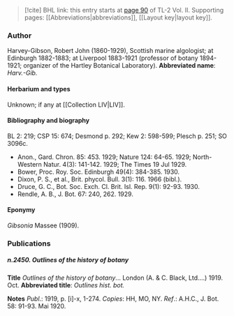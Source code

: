 > [!cite] BHL link: this entry starts at [page 90](https://www.biodiversitylibrary.org/page/33068332) of TL-2 Vol. II.
> Supporting pages: [[Abbreviations|abbreviations]], [[Layout key|layout key]].

### Author

Harvey-Gibson, Robert John (1860-1929), Scottish marine algologist; at Edinburgh 1882-1883; at Liverpool 1883-1921 (professor of botany 1894-1921; organizer of the Hartley Botanical Laboratory). 
**Abbreviated name**: *Harv.-Gib.*

#### Herbarium and types

Unknown; if any at [[Collection LIV|LIV]].

#### Bibliography and biography

BL 2: 219; CSP 15: 674; Desmond p. 292; Kew 2: 598-599; Plesch p. 251; SO 3096c.
- Anon., Gard. Chron. 85: 453. 1929; Nature 124: 64-65. 1929; North-Western Natur. 4(3): 141-142. 1929; The Times 19 Jul 1929.
- Bower, Proc. Roy. Soc. Edinburgh 49(4): 384-385. 1930.
- Dixon, P. S., et al., Brit. phycol. Bull. 3(1): 116. 1966 (bibl.).
- Druce, G. C., Bot. Soc. Exch. Cl. Brit. Isl. Rep. 9(1): 92-93. 1930.
- Rendle, A. B., J. Bot. 67: 240, 262. 1929.

#### Eponymy

*Gibsonia* Massee (1909).

### Publications

##### n.2450. Outlines of the history of botany

**Title**
*Outlines of the history of botany*... London (A. & C. Black, Ltd....) 1919. Oct.
**Abbreviated title**: *Outlines hist. bot.*

**Notes**
*Publ*.: 1919, p. \[i\]-x, 1-274. *Copies*: HH, MO, NY.
*Ref*.: A.H.C., J. Bot. 58: 91-93. Mai 1920.

